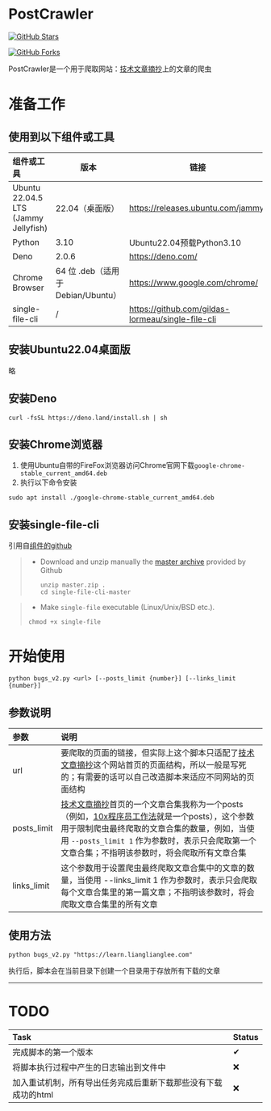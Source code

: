 # PostCrawler

[![GitHub Stars](https://img.shields.io/github/stars/NikoAoi/PostCrawler?style=social)](https://github.com/NikoAoi/PostCrawler/stargazers)

[![GitHub Forks](https://img.shields.io/github/forks/NikoAoi/PostCrawler?style=social)](https://github.com/NikoAoi/PostCrawler/network/members)

PostCrawler是一个用于爬取网站：[技术文章摘抄](https://learn.lianglianglee.com/)上的文章的爬虫



# 准备工作



## 使用到以下组件或工具

| 组件或工具                           | 版本                               | 链接                                              |
| :----------------------------------- | ---------------------------------- | ------------------------------------------------- |
| Ubuntu 22.04.5 LTS (Jammy Jellyfish) | 22.04（桌面版）                    | https://releases.ubuntu.com/jammy/                |
| Python                               | 3.10                               | Ubuntu22.04预载Python3.10                         |
| Deno                                 | 2.0.6                              | https://deno.com/                                 |
| Chrome Browser                       | 64 位 .deb（适用于 Debian/Ubuntu） | https://www.google.com/chrome/                    |
| single-file-cli                      | /                                  | https://github.com/gildas-lormeau/single-file-cli |



## 安装Ubuntu22.04桌面版



略



## 安装Deno



```
curl -fsSL https://deno.land/install.sh | sh
```



## 安装Chrome浏览器



1. 使用Ubuntu自带的FireFox浏览器访问Chrome官网下载`google-chrome-stable_current_amd64.deb`
2. 执行以下命令安装

```
sudo apt install ./google-chrome-stable_current_amd64.deb
```



## 安装single-file-cli



引用自[组件的github](https://github.com/gildas-lormeau/single-file-cli)

> - Download and unzip manually the [master archive](https://github.com/gildas-lormeau/single-file-cli/archive/master.zip) provided by Github
>
>   ```shell
>   unzip master.zip .
>   cd single-file-cli-master
>   ```

>
>
>- Make `single-file` executable (Linux/Unix/BSD etc.).
>
>  ```
>  chmod +x single-file
>  ```



# 开始使用



```
python bugs_v2.py <url> [--posts_limit {number}] [--links_limit {number}]
```



## 参数说明



| 参数        | 说明                                                         |
| :---------- | :----------------------------------------------------------- |
| url         | 要爬取的页面的链接，但实际上这个脚本只适配了[技术文章摘抄](https://learn.lianglianglee.com/)这个网站首页的页面结构，所以一般是写死的；有需要的话可以自己改造脚本来适应不同网站的页面结构 |
| posts_limit | [技术文章摘抄](https://learn.lianglianglee.com/)首页的一个文章合集我称为一个posts（例如，[10x程序员工作法](https://learn.lianglianglee.com/专栏/10x程序员工作法)就是一个posts），这个参数用于限制爬虫最终爬取的文章合集的数量，例如，当使用 `--posts_limit 1` 作为参数时，表示只会爬取第一个文章合集；不指明该参数时，将会爬取所有文章合集 |
| links_limit | 这个参数用于设置爬虫最终爬取文章合集中的文章的数量，当使用 --links_limit 1 作为参数时，表示只会爬取每个文章合集里的第一篇文章；不指明该参数时，将会爬取文章合集里的所有文章 |



## 使用方法



```
python bugs_v2.py "https://learn.lianglianglee.com"
```



执行后，脚本会在当前目录下创建一个目录用于存放所有下载的文章



---



# TODO

| Task                                                         | Status |
| :----------------------------------------------------------- | :----- |
| 完成脚本的第一个版本                                         | ✔      |
| 将脚本执行过程中产生的日志输出到文件中                       | ❌      |
| 加入重试机制，所有导出任务完成后重新下载那些没有下载成功的html | ❌      |

